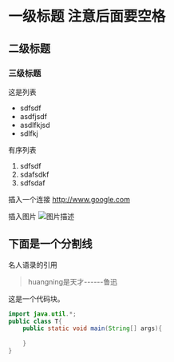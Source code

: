 # 一级标题 注意后面要空格
## 二级标题
### 三级标题

这是列表
- sdfsdf
- asdfjsdf
- asdlfkjsd
- sdlfkj

有序列表
1. sdfsdf
2. sdafsdkf
3. sdfsdaf

插入一个连接
<http://www.google.com>


插入图片
![图片描述](https://ss1.bdstatic.com/70cFvXSh_Q1YnxGkpoWK1HF6hhy/it/u=3564403041,2121899012&fm=27&gp=0.jpg)



下面是一个分割线
---

名人语录的引用
>huangning是天才------鲁迅

这是一个代码块。
```java
import java.util.*;
public class T{
    public static void main(String[] args){
        
    }
}
```